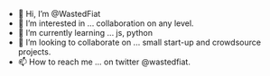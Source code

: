 - 👋 Hi, I’m @WastedFiat
- 👀 I’m interested in ... collaboration on any level. 
- 🌱 I’m currently learning ... js, python
- 💞️ I’m looking to collaborate on ... small start-up and crowdsource projects.
- 📫 How to reach me ... on twitter @wastedfiat.

<!---
WastedFiat/WastedFiat is a ✨ special ✨ repository because its `README.md` (this file) appears on your GitHub profile.
You can click the Preview link to take a look at your changes.
--->
